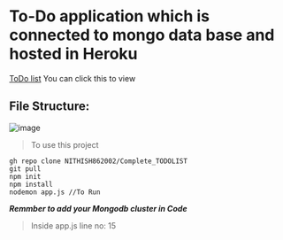 
# To-Do application which is connected to mongo data base and hosted in Heroku
[ToDo list](https://quiet-thicket-90923.herokuapp.com/) You can click this to view
## File Structure:
![image](https://user-images.githubusercontent.com/75006432/198075802-e99f7b74-22d4-4732-bd14-ccb466d5b0d7.png)

> To use this project
```
gh repo clone NITHISH862002/Complete_TODOLIST
git pull
npm init
npm install
nodemon app.js //To Run
```
***Remmber to add your Mongodb cluster in Code***
> Inside app.js line no: 15
	
